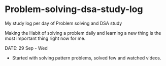 # Problem-solving-dsa-study-log
My study log per day of Problem solving and DSA study

Making the Habit of solving a problem daily and learning a new thing is the most important thing right now for me.


DATE: 29 Sep - Wed
* Started with solving pattern problems, solved few and watched videos.
